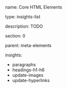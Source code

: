 name: Core HTML Elements

type: insights-list

description: TODO

section: 0

parent: meta-elements

insights:
  - paragraphs
  - headings-h1-h6
  - update-images
  - update-hyperlinks
 
